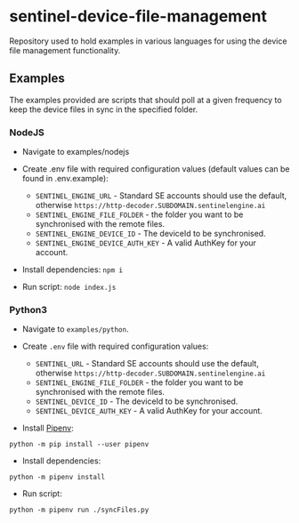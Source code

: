 # sentinel-device-file-management

Repository used to hold examples in various languages for using the device file management functionality.

## Examples

The examples provided are scripts that should poll at a given frequency to keep the device files in sync in the specified folder.

### NodeJS

- Navigate to examples/nodejs
- Create .env file with required configuration values (default values can be found in .env.example):

  - `SENTINEL_ENGINE_URL` - Standard SE accounts should use the default, otherwise `https://http-decoder.SUBDOMAIN.sentinelengine.ai`
  - `SENTINEL_ENGINE_FILE_FOLDER` - the folder you want to be synchronised with the remote files.
  - `SENTINEL_ENGINE_DEVICE_ID` - The deviceId to be synchronised.
  - `SENTINEL_ENGINE_DEVICE_AUTH_KEY` - A valid AuthKey for your account.

- Install dependencies: `npm i`
- Run script: `node index.js`

### Python3

- Navigate to `examples/python`.
- Create `.env` file with required configuration values:

  - `SENTINEL_URL` - Standard SE accounts should use the default, otherwise `https://http-decoder.SUBDOMAIN.sentinelengine.ai`
  - `SENTINEL_ENGINE_FILE_FOLDER` - the folder you want to be synchronised with the remote files.
  - `SENTINEL_DEVICE_ID` - The deviceId to be synchronised.
  - `SENTINEL_DEVICE_AUTH_KEY` - A valid AuthKey for your account.

- Install [Pipenv](https://github.com/pypa/pipenv):

```
python -m pip install --user pipenv
```

- Install dependencies:

```
python -m pipenv install
```

- Run script:

```
python -m pipenv run ./syncFiles.py
```